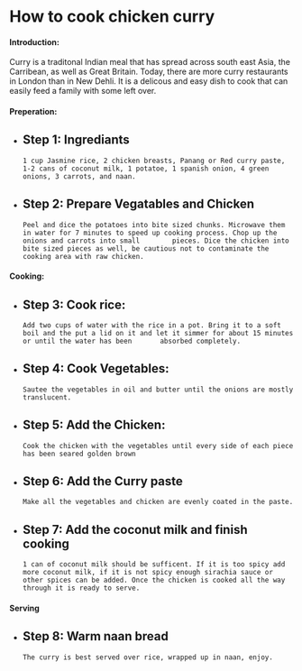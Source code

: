 # How to cook chicken curry

#### Introduction:
Curry is a traditonal Indian meal that has spread across south east Asia, the Carribean, as well as Great Britain. Today, there are more curry restaurants in London than in New Dehli. It is a delicous and easy dish to cook that can easily feed a family with some left over.

#### Preperation:

- ## Step 1: Ingrediants
      1 cup Jasmine rice, 2 chicken breasts, Panang or Red curry paste, 1-2 cans of coconut milk, 1 potatoe, 1 spanish onion, 4 green onions, 3 carrots, and naan.
- ## Step 2: Prepare Vegatables and Chicken
      Peel and dice the potatoes into bite sized chunks. Microwave them in water for 7 minutes to speed up cooking process. Chop up the onions and carrots into small        pieces. Dice the chicken into bite sized pieces as well, be cautious not to contaminate the cooking area with raw chicken.
#### Cooking:
- ## Step 3: Cook rice:
      Add two cups of water with the rice in a pot. Bring it to a soft boil and the put a lid on it and let it simmer for about 15 minutes or until the water has been       absorbed completely.


- ## Step 4: Cook Vegetables:
      Sautee the vegetables in oil and butter until the onions are mostly translucent.

- ## Step 5: Add the Chicken:
      Cook the chicken with the vegetables until every side of each piece has been seared golden brown
- ## Step 6: Add the Curry paste
      Make all the vegetables and chicken are evenly coated in the paste.

- ## Step 7: Add the coconut milk and finish cooking
      1 can of coconut milk should be sufficent. If it is too spicy add more coconut milk, if it is not spicy enough sirachia sauce or other spices can be added. Once the chicken is cooked all the way through it is ready to serve.

#### Serving

- ## Step 8: Warm naan bread
      The curry is best served over rice, wrapped up in naan, enjoy.





